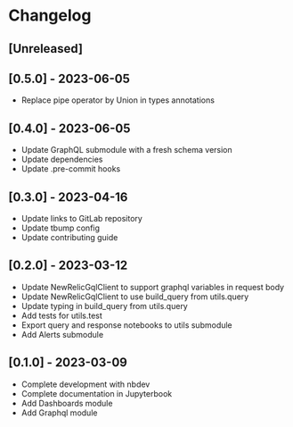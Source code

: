 # Changelog

## [Unreleased]

## [0.5.0] - 2023-06-05

* Replace pipe operator by Union in types annotations

## [0.4.0] - 2023-06-05

* Update GraphQL submodule with a fresh schema version
* Update dependencies
* Update .pre-commit hooks

## [0.3.0] - 2023-04-16

* Update links to GitLab repository
* Update tbump config
* Update contributing guide

## [0.2.0] - 2023-03-12

* Update NewRelicGqlClient to support graphql variables in request body
* Update NewRelicGqlClient to use build_query from utils.query
* Update typing in build_query from utils.query
* Add tests for utils.test
* Export query and response notebooks to utils submodule
* Add Alerts submodule

## [0.1.0] - 2023-03-09

* Complete development with nbdev
* Complete documentation in Jupyterbook
* Add Dashboards module
* Add Graphql module
